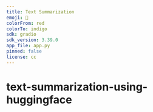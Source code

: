 ```yaml
---
title: Text Summarization
emoji: 🤗
colorFrom: red
colorTo: indigo
sdk: gradio
sdk_version: 3.39.0
app_file: app.py
pinned: false
license: cc
---
```


# text-summarization-using-huggingface
